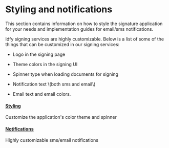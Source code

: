 # Styling and notifications

This section contains information on how to style the signature application for your needs and implementation guides for email/sms notifications.

Idfy signing services are highly customizable. Below is a list of some of the things that can be customized in our signing services:



*  Logo in the signing page

* Theme colors in the signing UI

* Spinner type when loading documents for signing

* Notification text \\(both sms and email\\)

* Email text and email colors.

#### [Styling](/signature/styling-and-notifications/styling.md)

Customize the application's color theme and spinner

#### [Notifications](/signature/styling-and-notifications/notifications.md)

Highly customizable sms/email notifications

